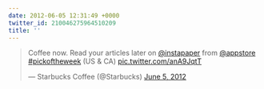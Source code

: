 ```yaml
---
date: 2012-06-05 12:31:49 +0000
twitter_id: 210046275964510209
title: ''
---
```


<blockquote class="twitter-tweet"><p lang="en" dir="ltr">Coffee now. Read your articles later on <a href="https://twitter.com/instapaper?ref_src=twsrc%5Etfw">@instapaper</a> from <a href="https://twitter.com/AppStore?ref_src=twsrc%5Etfw">@appstore</a> <a href="https://twitter.com/hashtag/pickoftheweek?src=hash&amp;ref_src=twsrc%5Etfw">#pickoftheweek</a> (US &amp; CA) <a href="http://t.co/anA9JqtT">pic.twitter.com/anA9JqtT</a></p>&mdash; Starbucks Coffee (@Starbucks) <a href="https://twitter.com/Starbucks/status/210039066438275072?ref_src=twsrc%5Etfw">June 5, 2012</a></blockquote>
<script async src="https://platform.twitter.com/widgets.js" charset="utf-8"></script>
